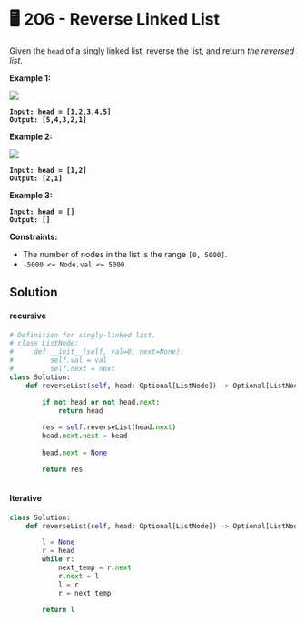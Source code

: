 # 🖥 206 - Reverse Linked List

Given the `head` of a singly linked list, reverse the list, and return _the reversed list_.

&#x20;

**Example 1:**

![](https://assets.leetcode.com/uploads/2021/02/19/rev1ex1.jpg)

<pre><code><strong>Input: head = [1,2,3,4,5]
</strong><strong>Output: [5,4,3,2,1]
</strong></code></pre>

**Example 2:**

![](https://assets.leetcode.com/uploads/2021/02/19/rev1ex2.jpg)

<pre><code><strong>Input: head = [1,2]
</strong><strong>Output: [2,1]
</strong></code></pre>

**Example 3:**

<pre><code><strong>Input: head = []
</strong><strong>Output: []
</strong></code></pre>

&#x20;

**Constraints:**

* The number of nodes in the list is the range `[0, 5000]`.
* `-5000 <= Node.val <= 5000`

## Solution

#### recursive

```python
# Definition for singly-linked list.
# class ListNode:
#     def __init__(self, val=0, next=None):
#         self.val = val
#         self.next = next
class Solution:
    def reverseList(self, head: Optional[ListNode]) -> Optional[ListNode]:

        if not head or not head.next:
            return head
        
        res = self.reverseList(head.next)
        head.next.next = head
       
        head.next = None

        return res
        
```

#### Iterative

```python
class Solution:
    def reverseList(self, head: Optional[ListNode]) -> Optional[ListNode]:

        l = None
        r = head
        while r:
            next_temp = r.next
            r.next = l
            l = r
            r = next_temp
            
        return l
        
```
